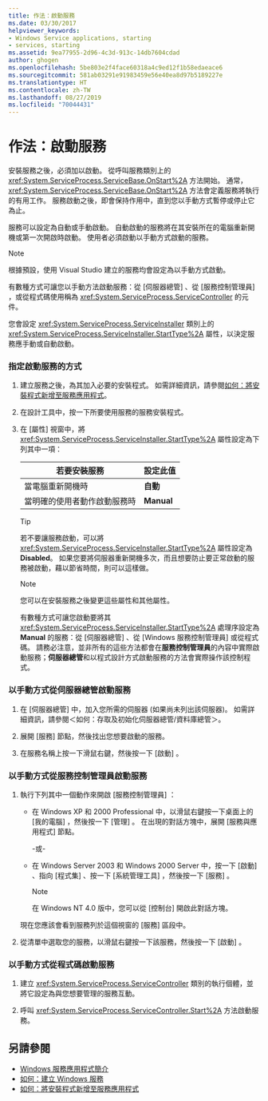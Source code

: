 ```yaml
---
title: 作法：啟動服務
ms.date: 03/30/2017
helpviewer_keywords:
- Windows Service applications, starting
- services, starting
ms.assetid: 9ea77955-2d96-4c3d-913c-14db7604cdad
author: ghogen
ms.openlocfilehash: 5be803e2f4face60318a4c9ed12f1b58edaeace6
ms.sourcegitcommit: 581ab03291e91983459e56e40ea8d97b5189227e
ms.translationtype: HT
ms.contentlocale: zh-TW
ms.lasthandoff: 08/27/2019
ms.locfileid: "70044431"
---
```

# <a name="how-to-start-services"></a>作法：啟動服務

安裝服務之後，必須加以啟動。 從呼叫服務類別上的 <xref:System.ServiceProcess.ServiceBase.OnStart%2A> 方法開始。 通常，<xref:System.ServiceProcess.ServiceBase.OnStart%2A> 方法會定義服務將執行的有用工作。 服務啟動之後，即會保持作用中，直到您以手動方式暫停或停止它為止。

服務可以設定為自動或手動啟動。 自動啟動的服務將在其安裝所在的電腦重新開機或第一次開啟時啟動。 使用者必須啟動以手動方式啟動的服務。

> [!NOTE]
> 根據預設，使用 Visual Studio 建立的服務均會設定為以手動方式啟動。

有數種方式可讓您以手動方法啟動服務：從 [伺服器總管]  、從 [服務控制管理員]  ，或從程式碼使用稱為 <xref:System.ServiceProcess.ServiceController> 的元件。

您會設定 <xref:System.ServiceProcess.ServiceInstaller> 類別上的 <xref:System.ServiceProcess.ServiceInstaller.StartType%2A> 屬性，以決定服務應手動或自動啟動。

### <a name="to-specify-how-a-service-should-start"></a>指定啟動服務的方式

1. 建立服務之後，為其加入必要的安裝程式。 如需詳細資訊，請參閱[如何：將安裝程式新增至服務應用程式](../../../docs/framework/windows-services/how-to-add-installers-to-your-service-application.md)。

2. 在設計工具中，按一下所要使用服務的服務安裝程式。

3. 在 [屬性]  視窗中，將 <xref:System.ServiceProcess.ServiceInstaller.StartType%2A> 屬性設定為下列其中一項：

    |若要安裝服務|設定此值|
    |----------------------------------|--------------------|
    |當電腦重新開機時|**自動**|
    |當明確的使用者動作啟動服務時|**Manual**|

    > [!TIP]
    > 若不要讓服務啟動，可以將 <xref:System.ServiceProcess.ServiceInstaller.StartType%2A> 屬性設定為 **Disabled**。 如果您要將伺服器重新開機多次，而且想要防止要正常啟動的服務被啟動，藉以節省時間，則可以這樣做。

    > [!NOTE]
    > 您可以在安裝服務之後變更這些屬性和其他屬性。

    有數種方式可讓您啟動要將其 <xref:System.ServiceProcess.ServiceInstaller.StartType%2A> 處理序設定為 **Manual** 的服務：從 [伺服器總管]  、從 [Windows 服務控制管理員]  或從程式碼。 請務必注意，並非所有的這些方法都會在**服務控制管理員**的內容中實際啟動服務；**伺服器總管**和以程式設計方式啟動服務的方法會實際操作該控制程式。

### <a name="to-manually-start-a-service-from-server-explorer"></a>以手動方式從伺服器總管啟動服務

1. 在 [伺服器總管]  中，加入您所需的伺服器 (如果尚未列出該伺服器)。 如需詳細資訊，請參閱＜如何：存取及初始化伺服器總管/資料庫總管＞。

2. 展開 [服務]  節點，然後找出您想要啟動的服務。

3. 在服務名稱上按一下滑鼠右鍵，然後按一下 [啟動]  。

### <a name="to-manually-start-a-service-from-services-control-manager"></a>以手動方式從服務控制管理員啟動服務

1. 執行下列其中一個動作來開啟 [服務控制管理員]  ：

    - 在 Windows XP 和 2000 Professional 中，以滑鼠右鍵按一下桌面上的 [我的電腦]  ，然後按一下 [管理]  。 在出現的對話方塊中，展開 [服務與應用程式]  節點。

      \-或-

    - 在 Windows Server 2003 和 Windows 2000 Server 中，按一下 [啟動]  、指向 [程式集]  、按一下 [系統管理工具]  ，然後按一下 [服務]  。

      > [!NOTE]
      > 在 Windows NT 4.0 版中，您可以從 [控制台]  開啟此對話方塊。

    現在您應該會看到服務列於這個視窗的 [服務]  區段中。

2. 從清單中選取您的服務，以滑鼠右鍵按一下該服務，然後按一下 [啟動]  。

### <a name="to-manually-start-a-service-from-code"></a>以手動方式從程式碼啟動服務

1. 建立 <xref:System.ServiceProcess.ServiceController> 類別的執行個體，並將它設定為與您想要管理的服務互動。

2. 呼叫 <xref:System.ServiceProcess.ServiceController.Start%2A> 方法啟動服務。

## <a name="see-also"></a>另請參閱

- [Windows 服務應用程式簡介](../../../docs/framework/windows-services/introduction-to-windows-service-applications.md)
- [如何：建立 Windows 服務](../../../docs/framework/windows-services/how-to-create-windows-services.md)
- [如何：將安裝程式新增至服務應用程式](../../../docs/framework/windows-services/how-to-add-installers-to-your-service-application.md)
